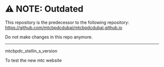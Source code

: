 # ⚠️ NOTE: Outdated
This repository is the predecessor to the following repository:<br />https://github.com/mtcbpdcdubai/mtcbpdcdubai.github.io

Do not make changes in this repo anymore.

---

mtcbpdc_stellin_s_version

To test the new mtc website 
